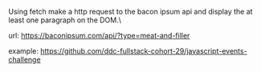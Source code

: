 Using fetch make a http request to the bacon ipsum api and display the at least one paragraph on the DOM.\

url: https://baconipsum.com/api/?type=meat-and-filler

example: https://github.com/ddc-fullstack-cohort-29/javascript-events-challenge